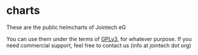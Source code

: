 # charts

These are the public helmcharts of Jointech eG

You can use them under the terms of [GPLv3](./LICENSE), for whatever purpose.
If you need commercial support, feel free to contact us (info at jointech dot org)
